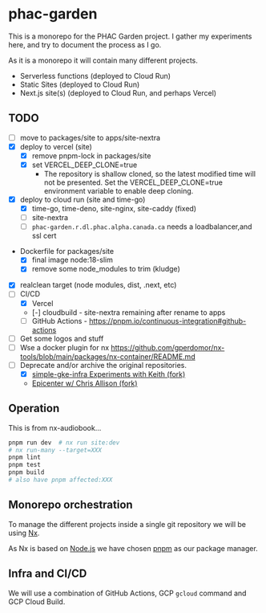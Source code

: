 # phac-garden

This is a monorepo for the PHAC Garden project.
I gather my experiments here, and try to document the process as I go.

As it is a monorepo it will contain many different projects.

- Serverless functions (deployed to Cloud Run)
- Static Sites (deployed to Cloud Run)
- Next.js site(s) (deployed to Cloud Run, and perhaps Vercel)

## TODO

- [ ] move to packages/site to apps/site-nextra
- [x] deploy to vercel (site)
  - [x] remove pnpm-lock in packages/site
  - [x] set VERCEL_DEEP_CLONE=true
    - The repository is shallow cloned, so the latest modified time will not be presented. Set the VERCEL_DEEP_CLONE=true environment variable to enable deep cloning.
- [x] deploy to cloud run (site and time-go)
  - [x] time-go, time-deno, site-nginx, site-caddy (fixed)
  - [ ] site-nextra
  - [ ] `phac-garden.r.dl.phac.alpha.canada.ca` needs a loadbalancer,and ssl cert
- Dockerfile for packages/site
  - [x] final image node:18-slim
  - [x] remove some node_modules to trim (kludge)
- [x] realclean target (node modules, dist, .next, etc)
- [ ] CI/CD
  - [x] Vercel
  - [-] cloudbuild - site-nextra remaining after rename to apps
  - [ ] GitHub Actions - <https://pnpm.io/continuous-integration#github-actions>
- [ ] Get some logos and stuff
- [ ] Wse a docker plugin for nx <https://github.com/gperdomor/nx-tools/blob/main/packages/nx-container/README.md>
- [ ] Deprecate and/or archive the original repositories.
  - [x] [simple-gke-infra Experiments with Keith (fork)](https://github.com/daneroo/simple-gke-infra)
  - [Epicenter w/ Chris Allison (fork)](https://github.com/daneroo/phac-epi_center)

## Operation

This is from nx-audiobook...

```bash
pnpm run dev  # nx run site:dev
# nx run-many --target=XXX
pnpm lint
pnpm test
pnpm build
# also have pnpm affected:XXX
```

## Monorepo orchestration

To manage the different projects inside a single git repository we will be using [Nx](https://nx.dev/).

As Nx is based on [Node.js](https://nodejs.org/en) we have chosen [pnpm](https://pnpm.io/) as our package manager.

## Infra and CI/CD

We will use a combination of GitHub Actions, GCP `gcloud` command and GCP Cloud Build.
